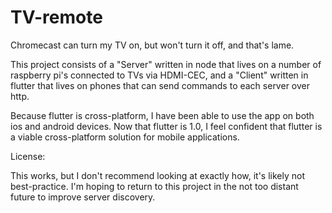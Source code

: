 # TV-remote
Chromecast can turn my TV on, but won't turn it off, and that's lame.

This project consists of a "Server" written in node that lives on a number of raspberry pi's connected to TVs via HDMI-CEC, and a "Client" written in flutter that lives on phones that can send commands to each server over http. 

Because flutter is cross-platform, I have been able to use the app on both ios and android devices. Now that flutter is 1.0, I feel confident that flutter is a viable cross-platform solution for mobile applications. 

License:

This works, but I don't recommend looking at exactly how, it's likely not best-practice. I'm hoping to return to this project in the not too distant future to improve server discovery. 
